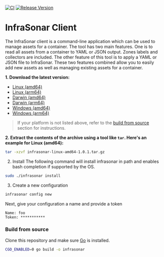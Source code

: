 [![CI](https://github.com/infrasonar/infrasonar-cli/workflows/CI/badge.svg)](https://github.com/infrasonar/infrasonar-cli/actions)
[![Release Version](https://img.shields.io/github/release/infrasonar/infrasonar-cli)](https://github.com/infrasonar/infrasonar-cli/releases)


# InfraSonar Client

The InfraSonar client is a command-line application which can be used to manage assets for a container. The tool has two main features. One is to read all assets from a container to YAML or JSON output. Zones labels and collectors are included. The other feature of this tool is to apply a YAML or JSON file to InfraSonar. These two features combined allow you to easily add new assets as well as managing existing assets for a container.

**1. Download the latest version:**

- [Linux (amd64)](https://github.com/infrasonar/infrasonar-cli/releases/download/v1.0.1/infrasonar-linux-amd64-1.0.1.tar.gz)
- [Linux (arm64)](https://github.com/infrasonar/infrasonar-cli/releases/download/v1.0.1/infrasonar-linux-arm64-1.0.1.tar.gz)
- [Darwin (amd64)](https://github.com/infrasonar/infrasonar-cli/releases/download/v1.0.1/infrasonar-darwin-amd64-1.0.1.tar.gz)
- [Darwin (arm64)](https://github.com/infrasonar/infrasonar-cli/releases/download/v1.0.1/infrasonar-darwin-arm64-1.0.1.tar.gz)
- [Windows (amd64)](https://github.com/infrasonar/infrasonar-cli/releases/download/v1.0.1/infrasonar-windows-amd64-1.0.1.zip)
- [Windows (arm64)](https://github.com/infrasonar/infrasonar-cli/releases/download/v1.0.1/infrasonar-windows-arm64-1.0.1.zip)

> If your platform is not listed above, refer to the [build from source](#build-from-source) section for instructions.

**2. Extract the contents of the archive using a tool like `tar`. Here's an example for Linux (amd64):**
```bash
tar -xzvf infrasonar-linux-amd64-1.0.1.tar.gz
```

2. Install
The following command will install infrasonar in path and enables bash completion if supported by the OS.

```bash
sudo ./infrasonar install
```

3. Create a new configuration

```bash
infrasonar config new
```

Next, give your configuration a name and provide a token

```
Name: foo
Token: ***********
```

### Build from source
Clone this repository and make sure [Go](https://golang.google.cn) is installed.

```bash
CGO_ENABLED=0 go build -o infrasonar
```
